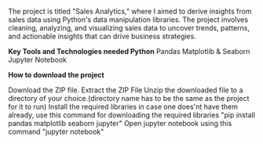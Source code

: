 The project is titled "Sales Analytics," where I aimed to derive insights from sales data using Python's data manipulation libraries. 
The project involves cleaning, analyzing, and visualizing sales data to uncover trends, patterns, and actionable insights that can drive business strategies.

**Key Tools and Technologies needed
Python**
Pandas
Matplotlib & Seaborn
Jupyter Notebook

**How to download the project**

Download the ZIP file.
Extract the ZIP File
Unzip the downloaded file to a directory of your choice.(directory name has to be the same as the project for it to run)
Install the required libraries in case one does'nt have them already, use this command for downloading the required libraries "pip install pandas matplotlib seaborn jupyter"
Open jupyter notebook using this command "jupyter notebook"

